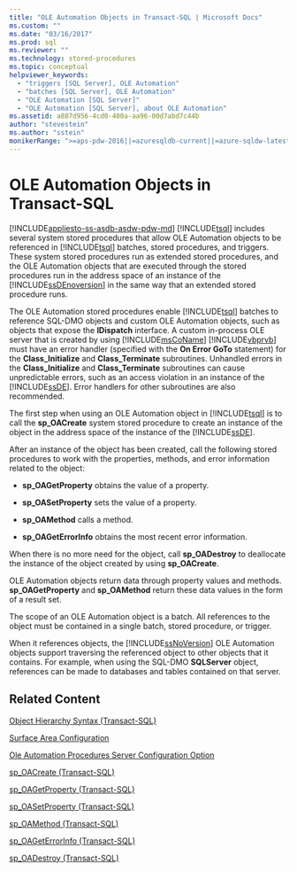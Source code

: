 ```yaml
---
title: "OLE Automation Objects in Transact-SQL | Microsoft Docs"
ms.custom: ""
ms.date: "03/16/2017"
ms.prod: sql
ms.reviewer: ""
ms.technology: stored-procedures
ms.topic: conceptual
helpviewer_keywords: 
  - "triggers [SQL Server], OLE Automation"
  - "batches [SQL Server], OLE Automation"
  - "OLE Automation [SQL Server]"
  - "OLE Automation [SQL Server], about OLE Automation"
ms.assetid: a887d956-4cd0-400a-aa96-00d7abd7c44b
author: "stevestein"
ms.author: "sstein"
monikerRange: ">=aps-pdw-2016||=azuresqldb-current||=azure-sqldw-latest||>=sql-server-2016||=sqlallproducts-allversions||>=sql-server-linux-2017||=azuresqldb-mi-current"
---
```

# OLE Automation Objects in Transact-SQL
[!INCLUDE[appliesto-ss-asdb-asdw-pdw-md](../../includes/appliesto-ss-asdb-asdw-pdw-md.md)]
  [!INCLUDE[tsql](../../includes/tsql-md.md)] includes several system stored procedures that allow OLE Automation objects to be referenced in [!INCLUDE[tsql](../../includes/tsql-md.md)] batches, stored procedures, and triggers. These system stored procedures run as extended stored procedures, and the OLE Automation objects that are executed through the stored procedures run in the address space of an instance of the [!INCLUDE[ssDEnoversion](../../includes/ssdenoversion-md.md)] in the same way that an extended stored procedure runs.  
  
 The OLE Automation stored procedures enable [!INCLUDE[tsql](../../includes/tsql-md.md)] batches to reference SQL-DMO objects and custom OLE Automation objects, such as objects that expose the **IDispatch** interface. A custom in-process OLE server that is created by using [!INCLUDE[msCoName](../../includes/msconame-md.md)] [!INCLUDE[vbprvb](../../includes/vbprvb-md.md)] must have an error handler (specified with the **On Error GoTo** statement) for the **Class_Initialize** and **Class_Terminate** subroutines. Unhandled errors in the **Class_Initialize** and **Class_Terminate** subroutines can cause unpredictable errors, such as an access violation in an instance of the [!INCLUDE[ssDE](../../includes/ssde-md.md)]. Error handlers for other subroutines are also recommended.  
  
 The first step when using an OLE Automation object in [!INCLUDE[tsql](../../includes/tsql-md.md)] is to call the **sp_OACreate** system stored procedure to create an instance of the object in the address space of the instance of the [!INCLUDE[ssDE](../../includes/ssde-md.md)].  
  
 After an instance of the object has been created, call the following stored procedures to work with the properties, methods, and error information related to the object:  
  
-   **sp_OAGetProperty** obtains the value of a property.  
  
-   **sp_OASetProperty** sets the value of a property.  
  
-   **sp_OAMethod** calls a method.  
  
-   **sp_OAGetErrorInfo** obtains the most recent error information.  
  
 When there is no more need for the object, call **sp_OADestroy** to deallocate the instance of the object created by using **sp_OACreate**.  
  
 OLE Automation objects return data through property values and methods. **sp_OAGetProperty** and **sp_OAMethod** return these data values in the form of a result set.  
  
 The scope of an OLE Automation object is a batch. All references to the object must be contained in a single batch, stored procedure, or trigger.  
  
 When it references objects, the [!INCLUDE[ssNoVersion](../../includes/ssnoversion-md.md)] OLE Automation objects support traversing the referenced object to other objects that it contains. For example, when using the SQL-DMO **SQLServer** object, references can be made to databases and tables contained on that server.  
  
## Related Content  
 [Object Hierarchy Syntax &#40;Transact-SQL&#41;](../../relational-databases/system-stored-procedures/object-hierarchy-syntax-transact-sql.md)  
  
 [Surface Area Configuration](../../relational-databases/security/surface-area-configuration.md)  
  
 [Ole Automation Procedures Server Configuration Option](../../database-engine/configure-windows/ole-automation-procedures-server-configuration-option.md)  
  
 [sp_OACreate &#40;Transact-SQL&#41;](../../relational-databases/system-stored-procedures/sp-oacreate-transact-sql.md)  
  
 [sp_OAGetProperty &#40;Transact-SQL&#41;](../../relational-databases/system-stored-procedures/sp-oagetproperty-transact-sql.md)  
  
 [sp_OASetProperty &#40;Transact-SQL&#41;](../../relational-databases/system-stored-procedures/sp-oasetproperty-transact-sql.md)  
  
 [sp_OAMethod &#40;Transact-SQL&#41;](../../relational-databases/system-stored-procedures/sp-oamethod-transact-sql.md)  
  
 [sp_OAGetErrorInfo &#40;Transact-SQL&#41;](../../relational-databases/system-stored-procedures/sp-oageterrorinfo-transact-sql.md)  
  
 [sp_OADestroy &#40;Transact-SQL&#41;](../../relational-databases/system-stored-procedures/sp-oadestroy-transact-sql.md)  
  
  

